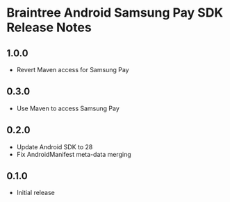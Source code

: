 # Braintree Android Samsung Pay SDK Release Notes

## 1.0.0

* Revert Maven access for Samsung Pay

## 0.3.0

* Use Maven to access Samsung Pay

## 0.2.0

* Update Android SDK to 28
* Fix AndroidManifest meta-data merging

## 0.1.0

* Initial release
